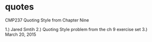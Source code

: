 # quotes
CMP237 Quoting Style from Chapter Nine

1.) Jared Smtih
2.) Quoting Style problem from the ch 9 exercise set
3.) March 20, 2015
